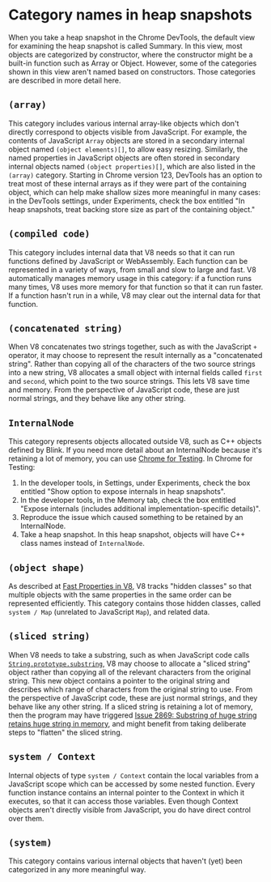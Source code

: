 # Category names in heap snapshots

When you take a heap snapshot in the Chrome DevTools, the default view for examining the heap snapshot is called Summary. In this view, most objects are categorized by constructor, where the constructor might be a built-in function such as Array or Object. However, some of the categories shown in this view aren't named based on constructors. Those categories are described in more detail here.

## `(array)`

This category includes various internal array-like objects which don't directly correspond to objects visible from JavaScript. For example, the contents of JavaScript `Array` objects are stored in a secondary internal object named `(object elements)[]`, to allow easy resizing. Similarly, the named properties in JavaScript objects are often stored in secondary internal objects named `(object properties)[]`, which are also listed in the `(array)` category. Starting in Chrome version 123, DevTools has an option to treat most of these internal arrays as if they were part of the containing object, which can help make shallow sizes more meaningful in many cases: in the DevTools settings, under Experiments, check the box entitled "In heap snapshots, treat backing store size as part of the containing object."

## `(compiled code)`

This category includes internal data that V8 needs so that it can run functions defined by JavaScript or WebAssembly. Each function can be represented in a variety of ways, from small and slow to large and fast. V8 automatically manages memory usage in this category: if a function runs many times, V8 uses more memory for that function so that it can run faster. If a function hasn't run in a while, V8 may clear out the internal data for that function.

## `(concatenated string)`

When V8 concatenates two strings together, such as with the JavaScript `+` operator, it may choose to represent the result internally as a "concatenated string". Rather than copying all of the characters of the two source strings into a new string, V8 allocates a small object with internal fields called `first` and `second`, which point to the two source strings. This lets V8 save time and memory. From the perspective of JavaScript code, these are just normal strings, and they behave like any other string.

## `InternalNode`

This category represents objects allocated outside V8, such as C++ objects defined by Blink. If you need more detail about an InternalNode because it's retaining a lot of memory, you can use [Chrome for Testing](https://developer.chrome.com/blog/chrome-for-testing). In Chrome for Testing:

1. In the developer tools, in Settings, under Experiments, check the box entitled "Show option to expose internals in heap snapshots".
1. In the developer tools, in the Memory tab, check the box entitled "Expose internals (includes additional implementation-specific details)".
1. Reproduce the issue which caused something to be retained by an InternalNode.
1. Take a heap snapshot. In this heap snapshot, objects will have C++ class names instead of `InternalNode`.

## `(object shape)`

As described at [Fast Properties in V8](https://v8.dev/blog/fast-properties), V8 tracks "hidden classes" so that multiple objects with the same properties in the same order can be represented efficiently. This category contains those hidden classes, called `system / Map` (unrelated to JavaScript `Map`), and related data.

## `(sliced string)`

When V8 needs to take a substring, such as when JavaScript code calls [`String.prototype.substring`](https://developer.mozilla.org/en-US/docs/Web/JavaScript/Reference/Global_Objects/String/substring), V8 may choose to allocate a "sliced string" object rather than copying all of the relevant characters from the original string. This new object contains a pointer to the original string and describes which range of characters from the original string to use. From the perspective of JavaScript code, these are just normal strings, and they behave like any other string. If a sliced string is retaining a lot of memory, then the program may have triggered [Issue 2869: Substring of huge string retains huge string in memory](https://bugs.chromium.org/p/v8/issues/detail?id=2869), and might benefit from taking deliberate steps to "flatten" the sliced string.

## `system / Context`

Internal objects of type `system / Context` contain the local variables from a JavaScript scope which can be accessed by some nested function. Every function instance contains an internal pointer to the Context in which it executes, so that it can access those variables. Even though Context objects aren't directly visible from JavaScript, you do have direct control over them.

## `(system)`

This category contains various internal objects that haven't (yet) been categorized in any more meaningful way.
